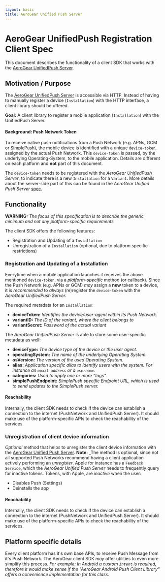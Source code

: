 ```yaml
--- 
layout: basic 
title: AeroGear Unified Push Server 
---
```


# AeroGear UnifiedPush Registration Client Spec

This document describes the functionality of a client SDK that works with the [AeroGear UnifiedPush Server](http://aerogear.org/docs/specs/aerogear-server-push/).

## Motivation / Purpose

The [AeroGear UnifiedPush Server](http://aerogear.org/docs/specs/aerogear-server-push/) is accessible via HTTP. Instead of having to manually register a device (```Installation```) with the HTTP interface, a client library should be offered.

**Goal:** A client library to register a mobile application (```Installation```) with the UnifiedPush Server.

#### Background: Push Network Token

To receive native push notifications from a Push Network (e.g. APNs, GCM or SimplePush), the mobile device is identified with a unique ```device-token```, assigned by the actual Push Network. This ```device-token``` is passed, by the underlying Operating-System, to the mobile application. Details are different on each platform and  **not** part of this document.

The ```device-token``` needs to be registered with the _AeroGear UnifiedPush Server_, to indicate there is a new ```Installation``` for a ```Variant```. More details about the server-side part of this can be found in the _AeroGear Unified Push Server_ [spec](http://aerogear.org/docs/specs/aerogear-server-push/).

## Functionality 

**WARNING:** _The focus of this specification is to describe the generic minimum and not any platform-specific requirements_ 

The client SDK offers the following features:

* Registration and Updating of a ```Installation``` 
* Unregistration of a ```Installation``` (optional, due to platform specific restrictions)

### Registration and Updating of a Installation

Everytime when a mobile application launches it receives the above mentioned ```device-token```, via a _platform-specific_ method (or callback). Since the Push Network (e.g. APNs or GCM) _may_ assign a **new** token to a device, it is _recommended_ to _always_ (re)register the ```device-token``` with the _AeroGear UnifiedPush Server_.

The required metadata for an ```Installation```:

* **deviceToken:** _Identifies the device/user-agent within its Push Network._
* **variantID:** _The ID of the variant, where the client belongs to_
* **variantSecret:** _Password of the actual variant_

The _AeroGear UnifiedPush Server_ is able to store some user-specific metadata as well:

* **deviceType:** _The device type of the device or the user agent._
* **operatingSystem:** _The name of the underlying Operating System._
* **osVersion:** _The version of the used Operating System._
* **alias:** _Application specific alias to identify users with the system. For instance an ```email address``` or a ```username```._
* **categories:** _Used to apply one or more "tags"._
* **simplePushEndpoint:** _SimplePush specific Endpoint URL, which is used to send updates to the SimplePush server._

#### Reachability

Internally, the client SDK needs to check if the device can establish a connection to the internet (PushNetwork and UnifiedPush Server). It should make use of the platform-specific APIs to check the reachability of the services.

### Unregistration of client device information

_Optional_ method that helps to unregister the client device information with the [AeroGear Unified Push Server](http://aerogear.org/docs/specs/aerogear-server-push/). **Note:** _The method is optional, since not all supported Push Networks recommend having a client application actively performing an _unregister_. Apple for instance has a ```Feedback Service```, which the _AeroGear Unified Push Server_ needs to frequently query for inactive tokens. Tokens, with Apple, are _inactive_ when the user:

* Disables Push (Settings)
* Deinstalls the app

#### Reachability

Internally, the client SDK needs to check if the device can establish a connection to the internet (PushNetwork and UnifiedPush Server). It should make use of the platform-specific APIs to check the reachability of the services.

## Platform specific details 

Every client platform has it's own base APIs, to receive Push Message from it's Push Network. The AeroGear client SDK _may_ offer utilities to even more simplify this process.
_For example: In Android a custom ```Intent``` is required, therefore it would make sense if the "AeroGear Android Push Client Library" offers a convenience implementation for this class._
